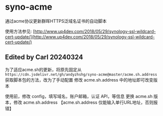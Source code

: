 # syno-acme
通过acme协议更新群晖HTTPS泛域名证书的自动脚本

使用方法参见: [http://www.up4dev.com/2018/05/29/synology-ssl-wildcard-cert-update/](http://www.up4dev.com/2018/05/29/synology-ssl-wildcard-cert-update/)


## Edited by Carl 20240324
为了适应acme.sh的更新，将原先固定从`https://cdn.jsdelivr.net/gh/andyzhshg/syno-acme@master/acme.sh.address`获取脚本包的方法，改为了手动配置
修改 acme.sh.address 中的地址即可改变版本


使用前，修改 config，填写域名，账户邮箱，认证 API，等信息
更换 acme.sh 版本，修改 acme.sh.address 【acme.sh.address 仅能输入单行URL地址，否则报错】